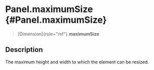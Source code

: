 Panel.maximumSize {#Panel.maximumSize}
=================

> [Dimension]{role="ref"} **maximumSize**

Description
-----------

The maximum height and width to which the element can be resized.
